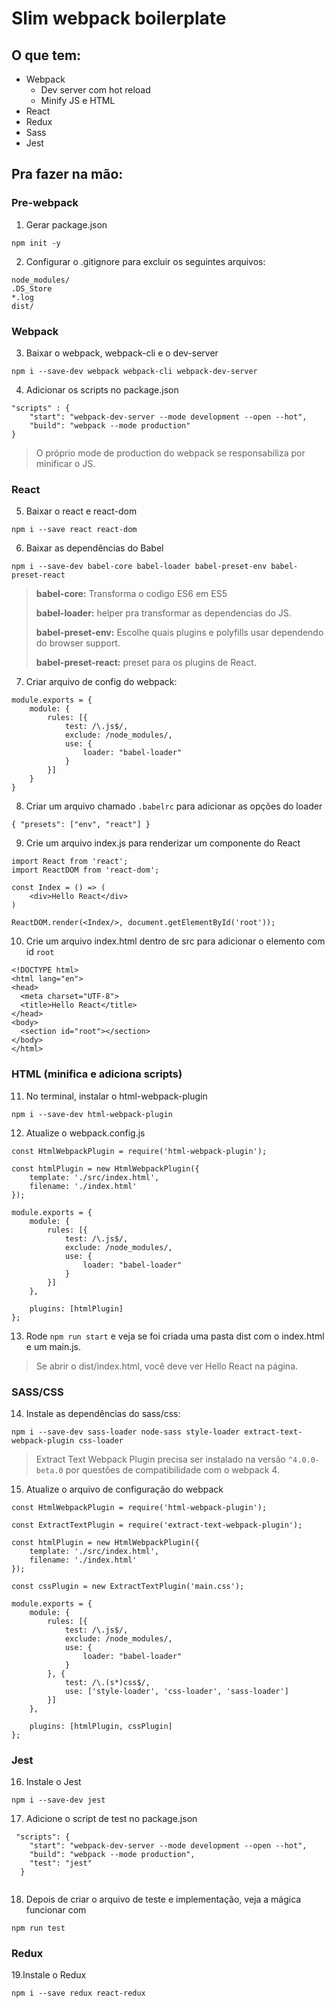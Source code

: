 # Slim webpack boilerplate

## O que tem:
- Webpack
    - Dev server com hot reload
    - Minify JS e HTML
- React
- Redux
- Sass
- Jest

## Pra fazer na mão:

### Pre-webpack
1. Gerar package.json
```
npm init -y
```

2. Configurar o .gitignore para excluir os seguintes arquivos:

```
node_modules/
.DS_Store
*.log
dist/
```
### Webpack
3. Baixar o webpack, webpack-cli e o dev-server

```
npm i --save-dev webpack webpack-cli webpack-dev-server
```

4. Adicionar os scripts no package.json

```
"scripts" : {
	"start": "webpack-dev-server --mode development --open --hot",
	"build": "webpack --mode production"
}
```

> O próprio mode de production do webpack se responsabiliza por minificar o JS.

### React
5. Baixar o react e react-dom

```
npm i --save react react-dom
```

6. Baixar as dependências do Babel

```
npm i --save-dev babel-core babel-loader babel-preset-env babel-preset-react
```

> **babel-core:** Transforma o codigo ES6 em ES5
> 
> **babel-loader:** helper pra transformar as dependencias do JS.
> 
> **babel-preset-env:** Escolhe quais plugins e polyfills usar dependendo do browser support.
> 
> **babel-preset-react:** preset para os plugins de React.

7. Criar arquivo de config do webpack:

```
module.exports = {
	module: {
		rules: [{
			test: /\.js$/,
			exclude: /node_modules/,
			use: {
				loader: "babel-loader"
			}
		}]
	}
}
```

8. Criar um arquivo chamado `.babelrc` para adicionar as opções do loader

```
{ "presets": ["env", "react"] }
```

9. Crie um arquivo index.js para renderizar um componente do React

```
import React from 'react';
import ReactDOM from 'react-dom';

const Index = () => (
	<div>Hello React</div>
)

ReactDOM.render(<Index/>, document.getElementById('root'));
```

10. Crie um arquivo index.html dentro de src para adicionar o elemento com id `root`

```
<!DOCTYPE html>
<html lang="en">
<head>
  <meta charset="UTF-8">
  <title>Hello React</title>
</head>
<body>
  <section id="root"></section>
</body>
</html>
```

### HTML (minifica e adiciona scripts)
11. No terminal, instalar o html-webpack-plugin

```
npm i --save-dev html-webpack-plugin
```

12. Atualize o webpack.config.js

```
const HtmlWebpackPlugin = require('html-webpack-plugin');

const htmlPlugin = new HtmlWebpackPlugin({
	template: './src/index.html',
	filename: './index.html'
});

module.exports = {
	module: {
		rules: [{
			test: /\.js$/,
			exclude: /node_modules/,
			use: {
				loader: "babel-loader"
			}
		}]
	},
	
	plugins: [htmlPlugin]
};
```

13. Rode `npm run start` e veja se foi criada uma pasta dist com o index.html e um main.js. 
> Se abrir o dist/index.html, você deve ver Hello React na página.

### SASS/CSS
14. Instale as dependências do sass/css:

```
npm i --save-dev sass-loader node-sass style-loader extract-text-webpack-plugin css-loader 
```

> Extract Text Webpack Plugin precisa ser instalado na versão `^4.0.0-beta.0` por questões de compatibilidade com o webpack 4.

15. Atualize o arquivo de configuração do webpack

```
const HtmlWebpackPlugin = require('html-webpack-plugin');

const ExtractTextPlugin = require('extract-text-webpack-plugin');

const htmlPlugin = new HtmlWebpackPlugin({
	template: './src/index.html',
	filename: './index.html'
});

const cssPlugin = new ExtractTextPlugin('main.css');

module.exports = {
	module: {
		rules: [{
			test: /\.js$/,
			exclude: /node_modules/,
			use: {
				loader: "babel-loader"
			}
		}, {
			test: /\.(s*)css$/,
			use: ['style-loader', 'css-loader', 'sass-loader']
		}]
	},
	
	plugins: [htmlPlugin, cssPlugin]
};

```

### Jest

16. Instale o Jest

```
npm i --save-dev jest
```

17. Adicione o script de test no package.json

```
 "scripts": {
    "start": "webpack-dev-server --mode development --open --hot",
    "build": "webpack --mode production",
    "test": "jest"
  }
  
```

18. Depois de criar o arquivo de teste e implementação, veja a mágica funcionar com

```
npm run test
```
### Redux
19.Instale o Redux

```
npm i --save redux react-redux
```